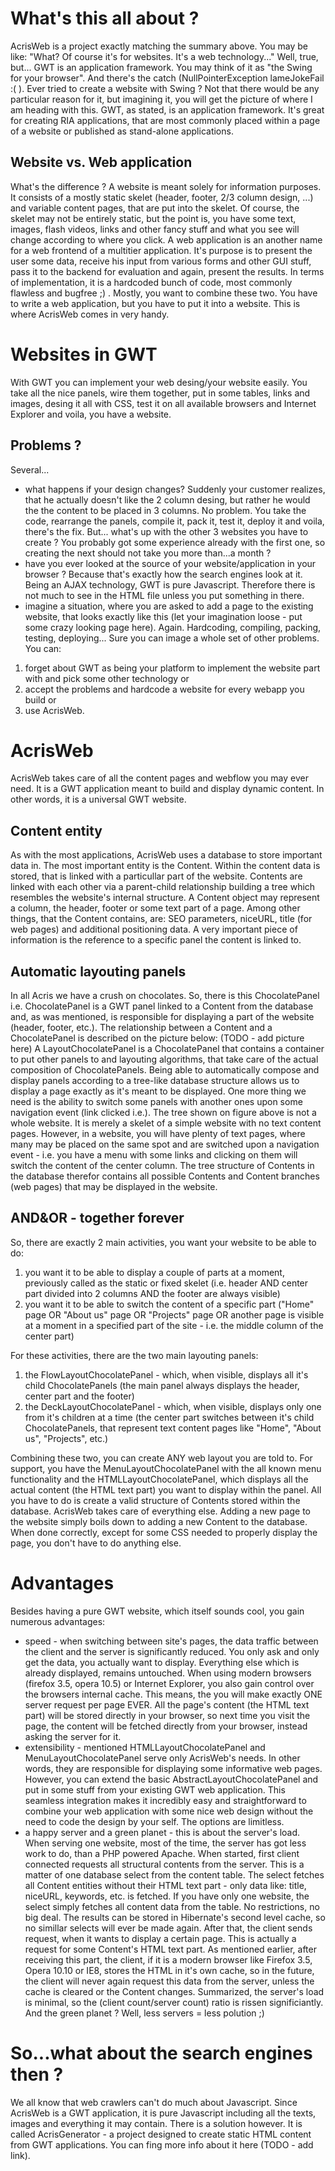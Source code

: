 

# What's this all about ? #
AcrisWeb is a project exactly matching the summary above. You may be like: "What? Of course it's for websites. It's a web technology..." Well, true, but... GWT is an application framework. You may think of it as "the Swing for your browser". And there's the catch (NullPointerException lameJokeFail :( ). Ever tried to create a website with Swing ? Not that there would be any particular reason for it, but imagining it, you will get the picture of where I am heading with this. GWT, as stated, is an application framework. It's great for creating RIA applications, that are most commonly placed within a page of a website or published as stand-alone applications.

## Website vs. Web application ##
What's the difference ?
A website is meant solely for information purposes. It consists of a mostly static skelet (header, footer, 2/3 column design, ...) and variable content pages, that are put into the skelet. Of course, the skelet may not be entirely static, but the point is, you have some text, images, flash videos, links and other fancy stuff and what you see will change according to where you click.
A web application is an another name for a web frontend of a multitier application. It's purpose is to present the user some data, receive his input from various forms and other GUI stuff, pass it to the backend for evaluation and again, present the results. In terms of implementation, it is a hardcoded bunch of code, most commonly flawless and bugfree ;) . Mostly, you want to combine these two. You have to write a web application, but you have to put it into a website. This is where AcrisWeb comes in very handy.

# Websites in GWT #
With GWT you can implement your web desing/your website easily. You take all the nice panels, wire them together, put in some tables, links and images, desing it all with CSS, test it on all available browsers and Internet Explorer and voila, you have a website.

## Problems ? ##
Several...
  * what happens if your design changes? Suddenly your customer realizes, that he actually doesn't like the 2 column desing, but rather he would the the content to be placed in 3 columns. No problem. You take the code, rearrange the panels, compile it, pack it, test it, deploy it and voila, there's the fix. But... what's up with the other 3 websites you have to create ? You probably got some experience already with the first one, so creating the next should not take you more than...a month ?
  * have you ever looked at the source of your website/application in your browser ? Because that's exactly how the search engines look at it. Being an AJAX technology, GWT is pure Javascript. Therefore there is not much to see in the HTML file unless you put something in there.
  * imagine a situation, where you are asked to add a page to the existing website, that looks exactly like this (let your imagination loose - put some crazy looking page here). Again. Hardcoding, compiling, packing, testing, deploying...
Sure you can image a whole set of other problems.
You can:
  1. forget about GWT as being your platform to implement the website part with and pick some other technology or
  1. accept the problems and hardcode a website for every webapp you build or
  1. use AcrisWeb.

# AcrisWeb #
AcrisWeb takes care of all the content pages and webflow you may ever need. It is a GWT application meant to build and display dynamic content. In other words, it is a universal GWT website.

## Content entity ##
As with the most applications, AcrisWeb uses a database to store important data in. The most important entity is the Content. Within the content data is stored, that is linked with a particullar part of the website. Contents are linked with each other via a parent-child relationship building a tree which resembles the website's internal structure. A Content object may represent a column, the header, footer or some text part of a page. Among other things, that the Content contains, are: SEO parameters, niceURL, title (for web pages) and additional positioning data. A very important piece of information is the reference to a specific panel the content is linked to.

## Automatic layouting panels ##
In all Acris we have a crush on chocolates. So, there is this ChocolatePanel i.e. ChocolatePanel is a GWT panel linked to a Content from the database and, as was mentioned, is responsible for displaying a part of the website (header, footer, etc.). The relationship between a Content and a ChocolatePanel is described on the picture below: (TODO - add picture here)
A LayoutChocolatePanel is a ChocolatePanel that contains a container to put other panels to and layouting algorithms, that take care of the actual composition of ChocolatePanels. Being able to automatically compose and display panels according to a tree-like database structure allows us to display a page exactly as it's meant to be displayed. One more thing we need is the ability to switch some panels with another ones upon some navigation event (link clicked i.e.). The tree shown on figure above is not a whole website. It is merely a skelet of a simple website with no text content pages. However, in a website, you will have plenty of text pages, where many may be placed on the same spot and are switched upon a navigation event - i.e. you have a menu with some links and clicking on them will switch the content of the center column. The tree structure of Contents in the database therefor contains all possible Contents and Content branches (web pages) that may be displayed in the website.

## AND&OR - together forever ##
So, there are exactly 2 main activities, you want your website to be able to do:
  1. you want it to be able to display a couple of parts at a moment, previously called as the static or fixed skelet (i.e. header AND center part divided into 2 columns AND the footer are always visible)
  1. you want it to be able to switch the content of a specific part ("Home" page OR "About us" page OR "Projects" page OR another page is visible at a moment in a specified part of the site - i.e. the middle column of the center part)

For these activities, there are the two main layouting panels:

  1. the FlowLayoutChocolatePanel - which, when visible, displays all it's child ChocolatePanels (the main panel always displays the header, center part and the footer)
  1. the DeckLayoutChocolatePanel - which, when visible, displays only one from it's children at a time (the center part switches between it's child ChocolatePanels, that represent text content pages like "Home", "About us", "Projects", etc.)

Combining these two, you can create ANY web layout you are told to. For support, you have the MenuLayoutChocolatePanel with the all known menu functionality and the HTMLLayoutChocolatePanel, which displays all the actual content (the HTML text part) you want to display within the panel. All you have to do is create a valid structure of Contents stored within the database. AcrisWeb takes care of everything else. Adding a new page to the website simply boils down to adding a new Content to the database. When done correctly, except for some CSS needed to properly display the page, you don't have to do anything else.

# Advantages #
Besides having a pure GWT website, which itself sounds cool, you gain numerous advantages:
  * speed - when switching between site's pages, the data traffic between the client and the server is significantly reduced. You only ask and only get the data, you actually want to display. Everything else which is already displayed, remains untouched. When using modern browsers (firefox 3.5, opera 10.5) or Internet Explorer, you also gain control over the browsers internal cache. This means, the you will make exactly ONE server request per page EVER. All the page's content (the HTML text part) will be stored directly in your browser, so next time you visit the page, the content will be fetched directly from your browser, instead asking the server for it.
  * extensibility - mentioned HTMLLayoutChocolatePanel and MenuLayoutChocolatePanel serve only AcrisWeb's needs. In other words, they are responsible for displaying some informative web pages. However, you can extend the basic AbstractLayoutChocolatePanel and put in some stuff from your existing GWT web application. This seamless integration makes it incredibly easy and straightforward to combine your web application with some nice web design without the need to code the design by your self. The options are limitless.
  * a happy server and a green planet - this is about the server's load. When serving one website, most of the time, the server has got less work to do, than a PHP powered Apache. When started, first client connected requests all structural contents from the server. This is a matter of one database select from the content table. The select fetches all Content entities without their HTML text part - only data like: title, niceURL, keywords, etc. is fetched. If you have only one website, the select simply fetches all content data from the table. No restrictions, no big deal. The results can be stored in Hibernate's second level cache, so no simillar selects will ever be made again. After that, the client sends request, when it wants to display a certain page. This is actually a request for some Content's HTML text part. As mentioned earlier, after receiving this part, the client, if it is a modern browser like Firefox 3.5, Opera 10.10 or IE8, stores the HTML in it's own cache, so in the future, the client will never again request this data from the server, unless the cache is cleared or the Content changes. Summarized, the server's load is minimal, so the (client count/server count) ratio is rissen significiantly. And the green planet ? Well, less servers = less polution ;)

# So...what about the search engines then ? #
We all know that web crawlers can't do much about Javascript. Since AcrisWeb is a GWT application, it is pure Javascript including all the texts, images and everything it may contain. There is a solution however. It is called AcrisGenerator - a project designed to create static HTML content from GWT applications. You can fing more info about it here (TODO - add link).